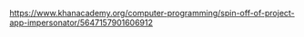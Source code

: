 https://www.khanacademy.org/computer-programming/spin-off-of-project-app-impersonator/5647157901606912
